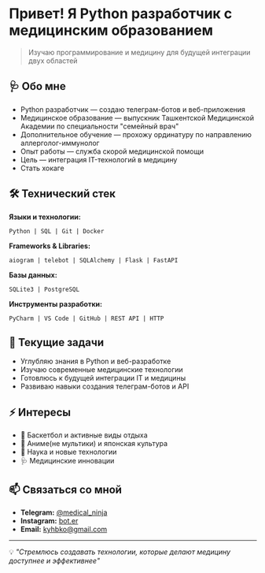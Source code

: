 # Привет! Я Python разработчик с медицинским образованием

> Изучаю программирование и медицину для будущей интеграции двух областей

## 🩺 Обо мне

- Python разработчик — создаю телеграм-ботов и веб-приложения
- Медицинское образование — выпускник Ташкентской Медицинской Академии по специальности "семейный врач"
- Дополнительное обучение — прохожу ординатуру по направлению аллерголог-иммунолог
- Опыт работы — служба скорой медицинской помощи
- Цель — интеграция IT-технологий в медицину
- Стать хокаге

## 🛠️ Технический стек

**Языки и технологии:**
```
Python | SQL | Git | Docker
```

**Frameworks & Libraries:**
```
aiogram | telebot | SQLAlchemy | Flask | FastAPI
```

**Базы данных:**
```
SQLite3 | PostgreSQL
```

**Инструменты разработки:**
```
PyCharm | VS Code | GitHub | REST API | HTTP
```

## 🎯 Текущие задачи

-  Углубляю знания в Python и веб-разработке
- Изучаю современные медицинские технологии  
- Готовлюсь к будущей интеграции IT и медицины
- Развиваю навыки создания телеграм-ботов и API

## ⚡ Интересы

- 🏀 Баскетбол и активные виды отдыха
- 🎌 Аниме(не мультики) и японская культура
- 🔬 Наука и новые технологии
- 🩺 Медицинские инновации

## 📫 Связаться со мной

- **Telegram:** [@medical_ninja](https://t.me/medical_ninja)
- **Instagram:** [bot.er](https://instagram.com/bot.er)
- **Email:** kyhbko@gmail.com

---

💡 *"Стремлюсь создавать технологии, которые делают медицину доступнее и эффективнее"*
